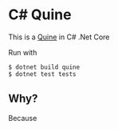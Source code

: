 # C# Quine

This is a [Quine](https://en.wikipedia.org/wiki/Quine_(computing)) in C# .Net Core

Run with 

``` 
$ dotnet build quine
$ dotnet test tests
```

## Why?

Because

